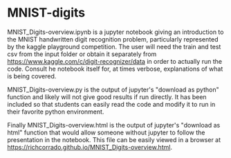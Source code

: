 # MNIST-digits


MNIST_Digits-overview.ipynb is a jupyter notebook giving an introduction to the MNIST handwritten 
digit recognition problem, particularly represented by the kaggle playground competition.  The user 
will need the train and test csv from the input folder or obtain it separately from 
https://www.kaggle.com/c/digit-recognizer/data in order to actually run the code.  Consult he notebook 
itself for, at times verbose, explanations of what is being covered.

MNIST_Digits-overview.py is the output of jupyter's "download as python" function and likely will not give
good results if run directly.  It has been included so that students can easily read the code and modify it 
to run in their favorite python environment.

Finally MNIST_Digits-overview.html is the output of jupyter's "download as html" function that would allow someone without jupyter to follow the presentation in the notebook.  This file can be easily viewed in a browser at https://richcorrado.github.io/MNIST_Digits-overview.html.
